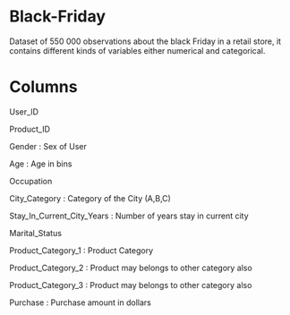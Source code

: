 # Black-Friday
Dataset of 550 000 observations about the black Friday in a retail store, it contains different kinds of variables either numerical and categorical.

# Columns
User_ID 

Product_ID

Gender : Sex of User

Age : Age in bins

Occupation
 
City_Category : Category of the City (A,B,C)

Stay_In_Current_City_Years : Number of years stay in current city

Marital_Status

Product_Category_1 : Product Category

Product_Category_2 : Product may belongs to other category also

Product_Category_3 : Product may belongs to other category also

Purchase : Purchase amount in dollars
